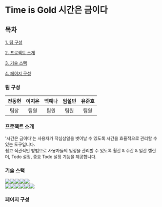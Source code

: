 # Time is Gold 시간은 금이다

## 목차

[1. 팀 구성](#팀원-소개)

[2. 프로젝트 소개](#프로젝트-소개)

[3. 기술 스택](#기술-스택)

[4. 페이지 구성](#페이지-구성)

### 팀 구성

| 전동헌 | 이지은 | 백예나 | 임설빈 | 유준호 |
| :----: | :----: | :----: | :----: | :----: |
|  팀장  |  팀원  |  팀원  |  팀원  |  팀원  |

### 프로젝트 소개
'시간은 금이다'는 사용자가 작심삼일을 벗어날 수 있도록 시간을 효율적으로 관리할 수 있는 도구입니다.<br/>
쉽고 직관적인 방법으로 사용자들의 일정을 관리할 수 있도록 월간 & 주간 & 일간 캘린더, Todo 설정, 중요 Todo 설정 기능을 제공합니다.

### 기술 스택
<img src="https://img.shields.io/badge/TypeScript-3178C6?style=for-the-badge&logo=TypeScript&logoColor=white"><img src="https://img.shields.io/badge/react-61DAFB?style=for-the-badge&logo=react&logoColor=black"><img src="https://img.shields.io/badge/reactquery-FF4154?style=for-the-badge&logo=reactquery&logoColor=black"><img src="https://img.shields.io/badge/reactrouter-CA4245?style=for-the-badge&logo=reactrouter&logoColor=black"><img src="https://img.shields.io/badge/supabase-3FCF8E?style=for-the-badge&logo=supabase&logoColor=black"><br/>
<img src="https://img.shields.io/badge/html5-E34F26?style=for-the-badge&logo=html5&logoColor=white"><img src="https://img.shields.io/badge/css-1572B6?style=for-the-badge&logo=css3&logoColor=white"><img src="https://img.shields.io/badge/styled-components-DB7093?style=for-the-badge&logo=styled-components&logoColor=black"><img src="https://img.shields.io/badge/antdesign-0170FE?style=for-the-badge&logo=antdesign&logoColor=black"><img src="https://img.shields.io/badge/zustand-purple?style=for-the-badge&logo=zustand&logoColor=black"><img src="https://img.shields.io/badge/fullcalendar-yello?style=for-the-badge&logo=fullcalendar&logoColor=black">

### 페이지 구성
